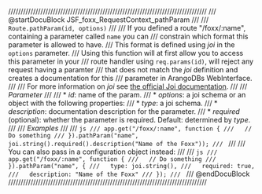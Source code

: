 ////////////////////////////////////////////////////////////////////////////////
/// @startDocuBlock JSF_foxx_RequestContext_pathParam
///
/// `Route.pathParam(id, options)`
///
/// If you defined a route "/foxx/:name", containing a parameter called `name` you can
/// constrain which format this parameter is allowed to have.
/// This format is defined using *joi* in the `options` parameter.
/// Using this function will at first allow you to access this parameter in your
/// route handler using `req.params(id)`, will reject any request having a paramter
/// that does not match the *joi* definition and creates a documentation for this
/// parameter in ArangoDBs WebInterface.
///
/// For more information on *joi* see [the official Joi documentation](https://github.com/spumko/joi).
///
/// *Parameter*
///
/// * *id*: name of the param.
/// * *options*: a joi schema or an object with the following properties:
///  * *type*: a joi schema.
///  * *description*: documentation description for the parameter.
///  * *required* (optional): whether the parameter is required. Default: determined by *type*.
///
/// *Examples*
///
/// ```js
/// app.get("/foxx/:name", function {
///   // Do something
/// }).pathParam("name", joi.string().required().description("Name of the Foxx"));
/// ```
///
/// You can also pass in a configuration object instead:
///
/// ```js
/// app.get("/foxx/:name", function {
///   // Do something
/// }).pathParam("name", {
///   type: joi.string(),
///   required: true,
///   description: "Name of the Foxx"
/// });
/// ```
/// @endDocuBlock
////////////////////////////////////////////////////////////////////////////////